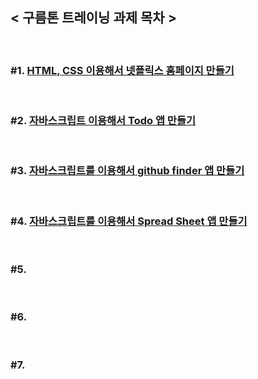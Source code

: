 ## < 구름톤 트레이닝 과제 목차 >
<br>

### #1. [HTML, CSS 이용해서 넷플릭스 홈페이지 만들기](https://github.com/luz315/goorm/tree/main/%231)
<br>

### #2. [자바스크립트 이용해서 Todo 앱 만들기](https://github.com/luz315/goorm/tree/main/%232)
<br>

### #3. [자바스크립트를 이용해서 github finder 앱 만들기](https://github.com/luz315/goorm/tree/main/%233)
<br>

### #4. [자바스크립트를 이용해서 Spread Sheet 앱 만들기](https://github.com/luz315/goorm/tree/main/%234)
<br>

### #5.
<br>

### #6.
<br>

### #7.
<br>
